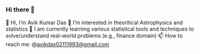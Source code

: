 ### Hi there 👋


👋 Hi, I’m Avik Kumar Das
👀 I’m interested in theoritical Astrophysics and statistics 
🌱 I am currently learning various statistical tools and techniques to solve/understand real-world problems (e.g., finance domain)
📫 How to reach me: @avikdas02111993@gmail.com

